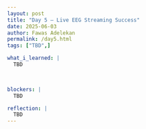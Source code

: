```yaml
---
layout: post
title: "Day 5 – Live EEG Streaming Success"
date: 2025-06-03
author: Fawas Adelekan
permalink: /day5.html
tags: ["TBD",]

what_i_learned: |
  TBD

  

blockers: |
  TBD

reflection: |
  TBD
---
```

